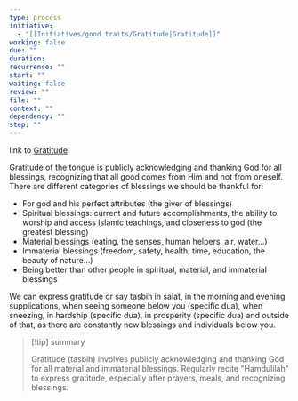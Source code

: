 ```yaml
---
type: process
initiative:
  - "[[Initiatives/good traits/Gratitude|Gratitude]]"
working: false
due: ""
duration: 
recurrence: ""
start: ""
waiting: false
review: ""
file: ""
context: ""
dependency: ""
step: ""
---
```


link to [Gratitude](Initiatives/good%20traits/Gratitude.md)

Gratitude of the tongue is publicly acknowledging and thanking God for all blessings, recognizing that all good comes from Him and not from oneself. There are different categories of blessings we should be thankful for:

* For god and his perfect attributes (the giver of blessings)
* Spiritual blessings: current and future accomplishments, the ability to worship and access Islamic teachings, and closeness to god (the greatest blessing)
* Material blessings (eating, the senses, human helpers, air, water…)
* Immaterial blessings (freedom, safety, health, time, education, the beauty of nature…)
* Being better than other people in spiritual, material, and immaterial blessings

We can express gratitude or say tasbih in salat, in the morning and evening supplications, when seeing someone below you (specific dua), when sneezing, in hardship (specific dua), in prosperity (specific dua) and outside of that, as there are constantly new blessings and individuals below you.

> [!tip] summary
> 
> 
> Gratitude (tasbih) involves publicly acknowledging and thanking God for all material and immaterial blessings. Regularly recite "Hamdulilah" to express gratitude, especially after prayers, meals, and recognizing blessings.
> 
  

